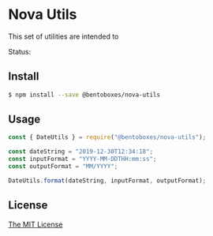 # Nova Utils

This set of utilities are intended to 

Status:

## Install

```bash
$ npm install --save @bentoboxes/nova-utils
```

## Usage

```javascript
const { DateUtils } = require("@bentoboxes/nova-utils");

const dateString = "2019-12-30T12:34:18";
const inputFormat = "YYYY-MM-DDTHH:mm:ss";
const outputFormat = "MM/YYYY";

DateUtils.format(dateString, inputFormat, outputFormat);
```

## License

[The MIT License](http://opensource.org/licenses/MIT)

